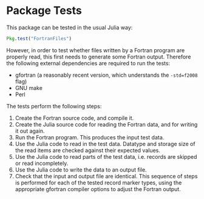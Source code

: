 # Package Tests

This package can be tested in the usual Julia way:
```julia
Pkg.test("FortranFiles")
```
However, in order to test whether files written by a Fortran program
are properly read, this first needs to generate some Fortran output.
Therefore the following external dependencies are required to run the
tests:
* gfortran (a reasonably recent version, which understands the `-std=f2008` flag)
* GNU make
* Perl

The tests perform the following steps:
1. Create the Fortran source code, and compile it.
1. Create the Julia source code for reading the Fortran data,
   and for writing it out again.
1. Run the Fortran program. This produces the input test data.
1. Use the Julia code to read in the test data. Datatype and storage
   size of the read items are checked against their expected values.
1. Use the Julia code to read parts of the test data, i.e. records are
   skipped or read incompletely.
1. Use the Julia code to write the data to an output file.
1. Check that the input and output file are identical.
This sequence of steps is performed for each of the tested record marker types,
using the appropriate gfortran compiler options to adjust the Fortran output.

